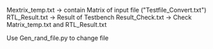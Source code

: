 Mextrix_temp.txt -> contain Matrix of input file ("Testfile_Convert.txt")
RTL_Result.txt -> Result of Testbench
Result_Check.txt -> Check Matrix_temp.txt and RTL_Result.txt

Use Gen_rand_file.py to change file 